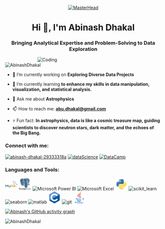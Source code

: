 <p align="center">
  <a href="https://AbinashDhakal.io">
    <img src="https://marketbusinessnews.com/wp-content/uploads/2020/10/1-Predictive-Analytics-GIF-for-article.gif" alt="MasterHead" width="700">
  </a>
</p>


<h1 align="center">Hi 👋, I'm Abinash Dhakal</h1>
<h3 align="center">Bringing Analytical Expertise and Problem-Solving to Data Exploration </h3>
<img align="right" alt="Coding" width="400" src="https://blog.imarticus.org/wp-content/uploads/2019/05/daonline.gif">


<p align="left"> <img src="https://komarev.com/ghpvc/?username=AbinashDhakal&label=Profile%20views&color=0e75b6&style=flat" alt="AbinashDhakal" /> </p>


- 🔭 I’m currently working on **Exploring Diverse Data Projects**

- 🌱 I’m currently learning **to enhance my skills in data manipulation, visualization, and statistical analysis.**

- 💬 Ask me about **Astrophysics**

- 📫 How to reach me: **abu.dhakal@gmail.com**

- ⚡ Fun fact: **In astrophysics, data is like a cosmic treasure map, guiding scientists to discover neutron stars, dark matter, and the echoes of the Big Bang.**

<h3 align="left">Connect with me:</h3>
<p align="left">
<a href="https://www.linkedin.com/in/abinash-dhakal-29333318a/" target="_blank"><img align="center" src="https://raw.githubusercontent.com/rahuldkjain/github-profile-readme-generator/master/src/images/icons/Social/linked-in-alt.svg" alt="abinash-dhakal-29333318a" height="30" width="40" /></a>
<a href="https://datascienceportfol.io/AbinashDhakal" target="_blank"><img align="center" src="https://banner2.cleanpng.com/20180519/kvi/kisspng-data-analysis-analytics-management-big-data-data-p-5affcba0f08f35.6777789615267132489853.jpg" alt="dataScience" height="30" width="40" /></a>
<a href="https://www.datacamp.com/portfolio/abudhakal" target="_blank"><img align="center" src="https://res.cloudinary.com/crunchbase-production/image/upload/c_lpad,f_auto,q_auto:eco,dpr_1/hq30ze9287y9ztkmcdhy" alt="DataCamp" height="30" width="40" /></a>
</p>




<h3 align="left">Languages and Tools:</h3>
<p align="left">
<img src="https://raw.githubusercontent.com/devicons/devicon/master/icons/mysql/mysql-original-wordmark.svg" alt="mysql" width="40" height="40"/>
<img src="https://raw.githubusercontent.com/devicons/devicon/master/icons/postgresql/postgresql-original-wordmark.svg" alt="postgresql" width="40" height="40"/>
<img src="https://upload.wikimedia.org/wikipedia/commons/c/cf/New_Power_BI_Logo.svg" alt="Microsoft Power BI" width="40" height="40"/>
<img src="https://upload.wikimedia.org/wikipedia/commons/3/34/Microsoft_Office_Excel_%282019%E2%80%93present%29.svg" alt="Microsoft Excel" width="40" height="40"/>
<img src="https://raw.githubusercontent.com/devicons/devicon/master/icons/python/python-original.svg" alt="python" width="40" height="40"/>
<img src="https://upload.wikimedia.org/wikipedia/commons/0/05/Scikit_learn_logo_small.svg" alt="scikit_learn" width="40" height="40"/>
<img src="https://seaborn.pydata.org/_images/logo-mark-lightbg.svg" alt="seaborn" width="40" height="40"/>
<img src="https://upload.wikimedia.org/wikipedia/commons/2/21/Matlab_Logo.png" alt="matlab" width="40" height="40"/>
<img src="https://raw.githubusercontent.com/devicons/devicon/master/icons/c/c-original.svg" alt="c" width="40" height="40"/>
<img src="https://www.vectorlogo.zone/logos/git-scm/git-scm-icon.svg" alt="git" width="40" height="40"/>
<img src="https://raw.githubusercontent.com/devicons/devicon/master/icons/java/java-original.svg" alt="java" width="40" height="40"/>
</a> </p>

[![Abinash's GitHub activity graph](https://activity-graph.herokuapp.com/graph?username=AbinashDhakal&theme=xcode)](https://github.com/AbinashDhakal)


<p><img align="center" src="https://github-readme-streak-stats.herokuapp.com/?user=AbinashDhakal&theme=tokyonight" alt="AbinashDhakal" /></p>
